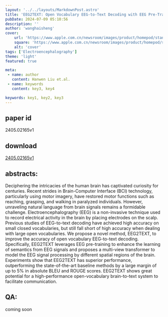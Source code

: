 ```yaml
---
layout: '../../layouts/MarkdownPost.astro'
title: 'EEG2TEXT: Open Vocabulary EEG-to-Text Decoding with EEG Pre-Training and Multi-View Transformer'
pubDate: 2024-07-09 05:10:56
description: ''
author: 'wanghaisheng'
cover:
    url: 'https://www.apple.com.cn/newsroom/images/product/homepod/standard/Apple-HomePod-hero-230118_big.jpg.large_2x.jpg'
    square: 'https://www.apple.com.cn/newsroom/images/product/homepod/standard/Apple-HomePod-hero-230118_big.jpg.large_2x.jpg'
    alt: 'cover'
tags: ['Electroencephalography'] 
theme: 'light'
featured: true

meta:
 - name: author
   content: Hanwen Liu et.al.
 - name: keywords
   content: key3, key4

keywords: key1, key2, key3
---
```


## paper id
2405.02165v1
## download
[2405.02165v1](http://arxiv.org/abs/2405.02165v1)
## abstracts:
Deciphering the intricacies of the human brain has captivated curiosity for centuries. Recent strides in Brain-Computer Interface (BCI) technology, particularly using motor imagery, have restored motor functions such as reaching, grasping, and walking in paralyzed individuals. However, unraveling natural language from brain signals remains a formidable challenge. Electroencephalography (EEG) is a non-invasive technique used to record electrical activity in the brain by placing electrodes on the scalp. Previous studies of EEG-to-text decoding have achieved high accuracy on small closed vocabularies, but still fall short of high accuracy when dealing with large open vocabularies. We propose a novel method, EEG2TEXT, to improve the accuracy of open vocabulary EEG-to-text decoding. Specifically, EEG2TEXT leverages EEG pre-training to enhance the learning of semantics from EEG signals and proposes a multi-view transformer to model the EEG signal processing by different spatial regions of the brain. Experiments show that EEG2TEXT has superior performance, outperforming the state-of-the-art baseline methods by a large margin of up to 5% in absolute BLEU and ROUGE scores. EEG2TEXT shows great potential for a high-performance open-vocabulary brain-to-text system to facilitate communication.
## QA:
coming soon
